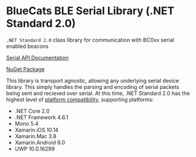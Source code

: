 # BlueCats BLE Serial Library (.NET Standard 2.0)
`.NET Standard 2.0` class library for communication with BC0xx serial enabled beacons

[Serial API Documentation](https://bluecats.github.io/documentation/libraries/serial-Home)

[NuGet Package](https://www.nuget.org/packages/BlueCats.Ble.Serial)

This library is transport agnostic, allowing any underlying serial device library. This simply handles the parsing and encoding of serial packets being sent and recieved over serial. At this time, .NET Standard 2.0 has the highest level of [platform compatibility](https://docs.microsoft.com/en-us/dotnet/standard/net-standard), supporting platforms:
* .NET Core 2.0
* .NET Framework 4.6.1
* Mono 5.4
* Xamarin.iOS 10.14
* Xamarin.Mac 3.8
* Xamarin.Android 8.0
* UWP 10.0.16299
